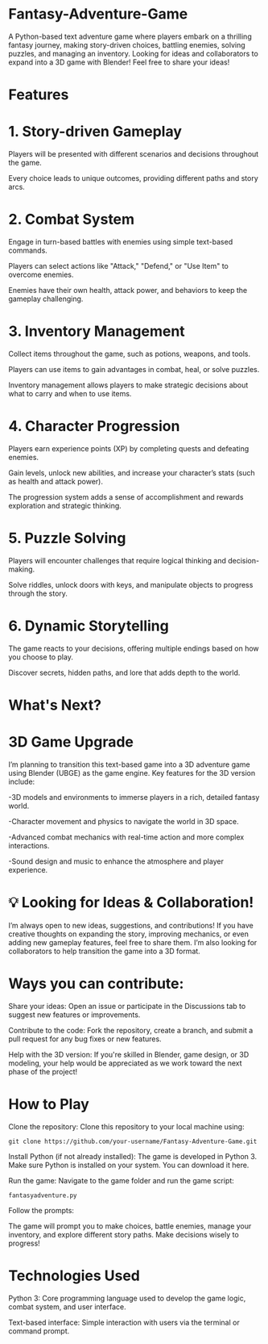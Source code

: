 # Fantasy-Adventure-Game
A Python-based text adventure game where players embark on a thrilling fantasy journey, making story-driven choices, battling enemies, solving puzzles, and managing an inventory. Looking for ideas and collaborators to expand into a 3D game with Blender! Feel free to share your ideas!

# Features
# 1. Story-driven Gameplay
Players will be presented with different scenarios and decisions throughout the game.

Every choice leads to unique outcomes, providing different paths and story arcs.
# 2. Combat System
Engage in turn-based battles with enemies using simple text-based commands.

Players can select actions like "Attack," "Defend," or "Use Item" to overcome enemies.

Enemies have their own health, attack power, and behaviors to keep the gameplay challenging.
# 3. Inventory Management
Collect items throughout the game, such as potions, weapons, and tools.

Players can use items to gain advantages in combat, heal, or solve puzzles.

Inventory management allows players to make strategic decisions about what to carry and when to use items.
# 4. Character Progression
Players earn experience points (XP) by completing quests and defeating enemies.

Gain levels, unlock new abilities, and increase your character’s stats (such as health and attack power).

The progression system adds a sense of accomplishment and rewards exploration and strategic thinking.
# 5. Puzzle Solving
Players will encounter challenges that require logical thinking and decision-making.

Solve riddles, unlock doors with keys, and manipulate objects to progress through the story.
# 6. Dynamic Storytelling
The game reacts to your decisions, offering multiple endings based on how you choose to play.

Discover secrets, hidden paths, and lore that adds depth to the world.

# What's Next?
# 3D Game Upgrade
I’m planning to transition this text-based game into a 3D adventure game using Blender (UBGE) as the game engine. Key features for the 3D version include:

-3D models and environments to immerse players in a rich, detailed fantasy world.

-Character movement and physics to navigate the world in 3D space.

-Advanced combat mechanics with real-time action and more complex interactions.

-Sound design and music to enhance the atmosphere and player experience.

# 💡 Looking for Ideas & Collaboration!
I’m always open to new ideas, suggestions, and contributions! If you have creative thoughts on expanding the story, improving mechanics, or even adding new gameplay features, feel free to share them. I’m also looking for collaborators to help transition the game into a 3D format.

# Ways you can contribute:
Share your ideas: Open an issue or participate in the Discussions tab to suggest new features or improvements.

Contribute to the code: Fork the repository, create a branch, and submit a pull request for any bug fixes or new features.

Help with the 3D version: If you're skilled in Blender, game design, or 3D modeling, your help would be appreciated as we work toward the next phase of the project!

# How to Play
Clone the repository: Clone this repository to your local machine using:

    git clone https://github.com/your-username/Fantasy-Adventure-Game.git

Install Python (if not already installed): The game is developed in Python 3. Make sure Python is installed on your system. You can download it here.

Run the game: Navigate to the game folder and run the game script:

    fantasyadventure.py

Follow the prompts:

The game will prompt you to make choices, battle enemies, manage your inventory, and explore different story paths. Make decisions wisely to progress!

# Technologies Used
Python 3: Core programming language used to develop the game logic, combat system, and user interface.

Text-based interface: Simple interaction with users via the terminal or command prompt.
